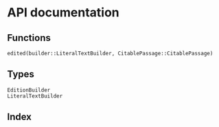 # API documentation




## Functions
```@docs
edited(builder::LiteralTextBuilder, CitablePassage::CitablePassage)
```

## Types
```@docs
EditionBuilder
LiteralTextBuilder
```


## Index
```@index
```